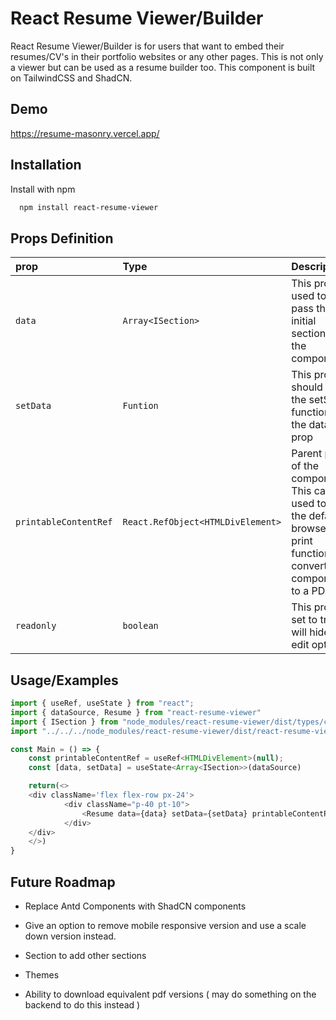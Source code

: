 
# React Resume Viewer/Builder

React Resume Viewer/Builder is for users that want to embed their resumes/CV's in their portfolio websites or any other pages. This is not only a viewer but can be used as a resume builder too.
This component is built on TailwindCSS and ShadCN.  

## Demo

https://resume-masonry.vercel.app/


## Installation

Install with npm

```bash
  npm install react-resume-viewer
```
    
## Props Definition

| prop | Type     | Description                | optional? |
| :-------- | :------- | :------------------------- | :------- |
| `data` | `Array<ISection>` | This prop is used to pass the initial sections to the component | No |
| `setData` | `Funtion` | This prop should be the setState function of the data prop | No |
| `printableContentRef` | `React.RefObject<HTMLDivElement>` | Parent prop of the component. This can be used to use the default browser print function to convert the component to a PDF. | Yes |
| `readonly` | `boolean` | This prop if set to true will hide of edit options | Yes |


## Usage/Examples

```javascript
import { useRef, useState } from "react";
import { dataSource, Resume } from "react-resume-viewer"
import { ISection } from "node_modules/react-resume-viewer/dist/types/components/common/constants/section-consts";
import "../../../node_modules/react-resume-viewer/dist/react-resume-viewer.css" // You may not include this

const Main = () => {
    const printableContentRef = useRef<HTMLDivElement>(null);
    const [data, setData] = useState<Array<ISection>>(dataSource)

    return(<>
    <div className='flex flex-row px-24'>
            <div className="p-40 pt-10">
                <Resume data={data} setData={setData} printableContentRef={printableContentRef} />
            </div>
    </div>
    </>)
}
```


## Future Roadmap

- Replace Antd Components with ShadCN components

- Give an option to remove mobile responsive version and use a scale down version instead.

- Section to add other sections 

- Themes

- Ability to download equivalent pdf versions ( may do something on the backend to do this instead )


